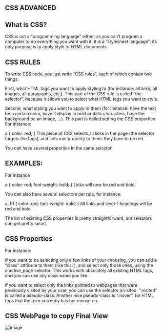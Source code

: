 ## CSS ADVANCED

## What is CSS?

CSS is not a “programming language” either, as you can’t program a computer to do everything you want with it, it is a “stylesheet language”; its only purpose is to apply style to HTML documents.

## CSS RULES

To write CSS code, you just write “CSS rules”, each of which contain two things:

First, what HTML tags you want to apply styling to (for instance: all links, all images, all paragraphs, etc.). This part of the CSS rule is called “the selector”, because it allows you to select what HTML tags you want to style.

Second, what styling you want to apply to them (for instance: have the text be a certain color, have it display in bold or italic characters, have the background be an image, …). This part is called setting the CSS properties.
For instance:

a {
  color: red;
}
This piece of CSS selects all links in the page (the selector targets the <a> tags), and sets one property to them: they have to be red.

You can have several properties in the same selector.

## EXAMPLES:

For instance

a {
  color: red;
  font-weight: bold;
}
Links will now be red and bold.

You can also have several selectors per rule, for instance:

a, h1 {
  color: red;
  font-weight: bold;
}
All links and level-1 headings will be red and bold.

The list of existing CSS properties is pretty straightforward, but selectors can get pretty smart. 

## CSS Properties

For instance:

if you want to be selecting only a few links of your choosing, you can add a “class” attribute to them (like this: <a class="active_page">), and select only those ones, using the a.active_page selector. This works with absolutely all existing HTML tags, and you can use any class name you like.

if you want to select only the links pointed to webpages that were previously visited by your user, you can use the selector a:visited. “:visited” is called a pseudo-class. Another nice pseudo-class is “:hover”, for HTML tags that the user currently has her mouse on.

## CSS WebPage to copy Final View

![image](https://github.com/Moonwalkert3ch/atlas-web-development/assets/132849866/e0b66bed-7001-47e4-8665-e6f90bf0d289)
